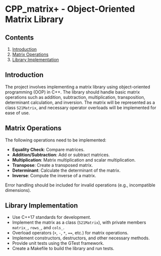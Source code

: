 # CPP_matrix+ - Object-Oriented Matrix Library

## Contents
1. [Introduction](#introduction)
2. [Matrix Operations](#matrix-operations)
3. [Library Implementation](#library-implementation)

## Introduction

The project involves implementing a matrix library using object-oriented programming (OOP) in C++. The library should handle basic matrix operations such as addition, subtraction, multiplication, transposition, determinant calculation, and inversion. The matrix will be represented as a class `S21Matrix`, and necessary operator overloads will be implemented for ease of use.

## Matrix Operations

The following operations need to be implemented:

- **Equality Check**: Compare matrices.
- **Addition/Subtraction**: Add or subtract matrices.
- **Multiplication**: Matrix multiplication and scalar multiplication.
- **Transpose**: Create a transposed matrix.
- **Determinant**: Calculate the determinant of the matrix.
- **Inverse**: Compute the inverse of a matrix.

Error handling should be included for invalid operations (e.g., incompatible dimensions).

## Library Implementation

- Use C++17 standards for development.
- Implement the matrix as a class (`S21Matrix`), with private members `matrix_`, `rows_`, and `cols_`.
- Overload operators (`+`, `-`, `*`, `==`, etc.) for matrix operations.
- Implement constructors, destructors, and other necessary methods.
- Provide unit tests using the GTest framework.
- Create a Makefile to build the library and run tests.

